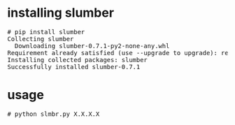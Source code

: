 # installing slumber

<pre>
# pip install slumber
Collecting slumber
  Downloading slumber-0.7.1-py2-none-any.whl
Requirement already satisfied (use --upgrade to upgrade): requests in /usr/lib/python2.7/site-packages (from slumber)
Installing collected packages: slumber
Successfully installed slumber-0.7.1
</pre>

# usage 

<pre>
# python slmbr.py X.X.X.X
</pre>